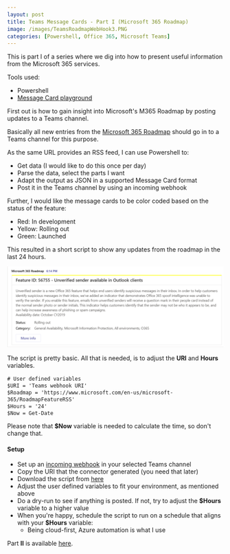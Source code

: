 ```yaml
---
layout: post
title: Teams Message Cards - Part I (Microsoft 365 Roadmap)
image: /images/TeamsRoadmapWebHook3.PNG
categories: [Powershell, Office 365, Microsoft Teams]
---
```


This is part I of a series where we dig into how to present useful information from the Microsoft 365 services.

Tools used:
- Powershell
- [Message Card playground](https://messagecardplayground.azurewebsites.net/)

First out is how to gain insight into Microsoft's M365 Roadmap by posting updates to a Teams channel.

Basically all new entries from the [Microsoft 365 Roadmap](https://www.microsoft.com/en-us/microsoft-365/roadmap) should go in to a Teams channel for this purpose.

As the same URL provides an RSS feed, I can use Powershell to:
- Get data (I would like to do this once per day)
- Parse the data, select the parts I want
- Adapt the output as JSON in a supported Message Card format
- Post it in the Teams channel by using an incoming webhook

Further, I would like the message cards to be color coded based on the status of the feature:
- Red: In development
- Yellow: Rolling out
- Green: Launched

This resulted in a short script to show any updates from the roadmap in the last 24 hours.

![](/images/TeamsRoadmapWebHook3.PNG)

The script is pretty basic. All that is needed, is to adjust the **URI** and **Hours** variables.

```
# User defined variables
$URI = 'Teams webhook URI'
$Roadmap = 'https://www.microsoft.com/en-us/microsoft-365/RoadmapFeatureRSS'
$Hours = '24'
$Now = Get-Date 
```

Please note that **\$Now** variable is needed to calculate the time, so don't change that.

#### Setup ####

- Set up an [incoming webhook](https://docs.microsoft.com/en-us/microsoftteams/platform/concepts/connectors/connectors-using) in your selected Teams channel
- Copy the URI that the connector generated (you need that later)
- Download the script from [here](https://github.com/einast/PS_M365_scripts/blob/master/M365RoadmapUpdates.ps1)
- Adjust the user defined variables to fit your environment, as mentioned above
- Do a dry-run to see if anything is posted. If not, try to adjust the **$Hours** variable to a higher value
- When you're happy, schedule the script to run on a schedule that aligns with your **$Hours** variable:
    - Being cloud-first, Azure automation is what I use

Part **II** is available [here](https://thingsinthe.cloud/Teams-message-cards-Office-365-Health-status/).
